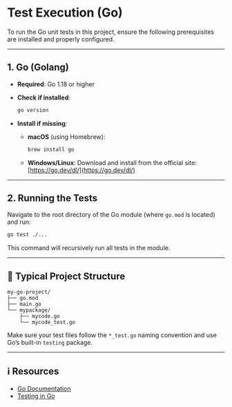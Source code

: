 # Test Execution (Go)

To run the Go unit tests in this project, ensure the following prerequisites are installed and properly configured.

---

## 1. Go (Golang)

- **Required**: Go 1.18 or higher
- **Check if installed**:
  ```bash
  go version
  ```

- **Install if missing**:
  - **macOS** (using Homebrew):
    ```bash
    brew install go
    ```
  - **Windows/Linux**:
    Download and install from the official site: [https://go.dev/dl/](https://go.dev/dl/)

---

## 2. Running the Tests

Navigate to the root directory of the Go module (where `go.mod` is located) and run:

```bash
go test ./...
```

This command will recursively run all tests in the module.

---

## 📁 Typical Project Structure

```text
my-go-project/
├── go.mod
├── main.go
└── mypackage/
    ├── mycode.go
    └── mycode_test.go
```

Make sure your test files follow the `*_test.go` naming convention and use Go’s built-in `testing` package.

---

## ℹ️ Resources

- [Go Documentation](https://golang.org/doc/)
- [Testing in Go](https://golang.org/pkg/testing/)
